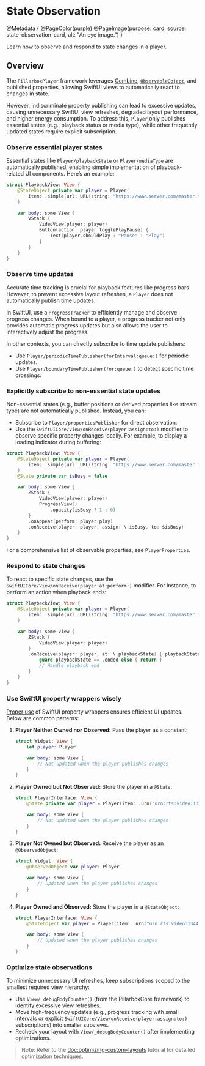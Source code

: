 # State Observation

@Metadata {
    @PageColor(purple)
    @PageImage(purpose: card, source: state-observation-card, alt: "An eye image.")
}

Learn how to observe and respond to state changes in a player.

## Overview

The ``PillarboxPlayer`` framework leverages [Combine](https://developer.apple.com/documentation/combine), [`ObservableObject`](https://developer.apple.com/documentation/combine/observableobject), and published properties, allowing SwiftUI views to automatically react to changes in state.

However, indiscriminate property publishing can lead to excessive updates, causing unnecessary SwiftUI view refreshes, degraded layout performance, and higher energy consumption. To address this, ``Player`` only publishes essential states (e.g., playback status or media type), while other frequently updated states require explicit subscription.

### Observe essential player states

Essential states like ``Player/playbackState`` or ``Player/mediaType`` are automatically published, enabling simple implementation of playback-related UI components. Here’s an example:

```swift
struct PlaybackView: View {
    @StateObject private var player = Player(
        item: .simple(url: URL(string: "https://www.server.com/master.m3u8")!)
    )

    var body: some View {
        VStack {
            VideoView(player: player)
            Button(action: player.togglePlayPause) {
                Text(player.shouldPlay ? "Pause" : "Play")
            }
        }
    }
}
```

### Observe time updates

Accurate time tracking is crucial for playback features like progress bars. However, to prevent excessive layout refreshes, a ``Player`` does not automatically publish time updates.

In SwiftUI, use a ``ProgressTracker`` to efficiently manage and observe progress changes. When bound to a player, a progress tracker not only provides automatic progress updates but also allows the user to interactively adjust the progress.

In other contexts, you can directly subscribe to time update publishers:

- Use ``Player/periodicTimePublisher(forInterval:queue:)`` for periodic updates.
- Use ``Player/boundaryTimePublisher(for:queue:)`` to detect specific time crossings.

### Explicitly subscribe to non-essential state updates

Non-essential states (e.g., buffer positions or derived properties like stream type) are not automatically published. Instead, you can:

- Subscribe to ``Player/propertiesPublisher`` for direct observation.
- Use the ``SwiftUICore/View/onReceive(player:assign:to:)`` modifier to observe specific property changes locally. For example, to display a loading indicator during buffering:

```swift
struct PlaybackView: View {
    @StateObject private var player = Player(
        item: .simple(url: URL(string: "https://www.server.com/master.m3u8")!)
    )
    @State private var isBusy = false

    var body: some View {
        ZStack {
            VideoView(player: player)
            ProgressView()
                .opacity(isBusy ? 1 : 0)
        }
        .onAppear(perform: player.play)
        .onReceive(player: player, assign: \.isBusy, to: $isBusy)
    }
}
```

For a comprehensive list of observable properties, see ``PlayerProperties``.

### Respond to state changes

To react to specific state changes, use the ``SwiftUICore/View/onReceive(player:at:perform:)`` modifier. For instance, to perform an action when playback ends:

```swift
struct PlaybackView: View {
    @StateObject private var player = Player(
        item: .simple(url: URL(string: "https://www.server.com/master.m3u8")!)
    )

    var body: some View {
        ZStack {
            VideoView(player: player)
        }
        .onReceive(player: player, at: \.playbackState) { playbackState in
            guard playbackState == .ended else { return }
            // Handle playback end
        }
    }
}
```

### Use SwiftUI property wrappers wisely

 [Proper use](https://developer.apple.com/documentation/swiftui/model-data) of SwiftUI property wrappers ensures efficient UI updates. Below are common patterns:

1. **Player Neither Owned nor Observed:** Pass the player as a constant:

    ```swift
    struct Widget: View {
        let player: Player

        var body: some View {
            // Not updated when the player publishes changes
        }
    }
    ```

2. **Player Owned but Not Observed:** Store the player in a `@State`:

    ```swift
    struct PlayerInterface: View {
        @State private var player = Player(item: .urn("urn:rts:video:13444390"))

        var body: some View {
            // Not updated when the player publishes changes
        }
    }
    ```

3. **Player Not Owned but Observed:** Receive the player as an `@ObservedObject`:

    ```swift
    struct Widget: View {
        @ObservedObject var player: Player

        var body: some View {
            // Updated when the player publishes changes
        }
    }
    ```

4. **Player Owned and Observed:** Store the player in a `@StateObject`:

    ```swift
    struct PlayerInterface: View {
        @StateObject var player = Player(item: .urn("urn:rts:video:13444390"))

        var body: some View {
            // Updated when the player publishes changes
        }
    }
    ```

### Optimize state observations

To minimize unnecessary UI refreshes, keep subscriptions scoped to the smallest required view hierarchy:

- Use `View/_debugBodyCounter()` (from the PillarboxCore framework) to identify excessive view refreshes.
- Move high-frequency updates (e.g., progress tracking with small intervals or explicit ``SwiftUICore/View/onReceive(player:assign:to:)`` subscriptions) into smaller subviews.
- Recheck your layout with `View/_debugBodyCounter()` after implementing optimizations.

> Note:  Refer to the <doc:optimizing-custom-layouts> tutorial for detailed optimization techniques.
